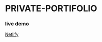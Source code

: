 # PRIVATE-PORTIFOLIO

### live demo

[Netlify](https://632b22c907a632526eee16a4--beautiful-bonbon-4c7686.netlify.app/)
